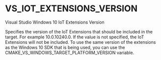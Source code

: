   

# VS_IOT_EXTENSIONS_VERSION  
Visual Studio Windows 10 IoT Extensions Version  

Specifies the version of the IoT Extensions that should be included in the
target. For example 10.0.10240.0. If the value is not specified, the IoT
Extensions will not be included. To use the same version of the extensions as
the Windows 10 SDK that is being used, you can use the
CMAKE_VS_WINDOWS_TARGET_PLATFORM_VERSION variable.  

